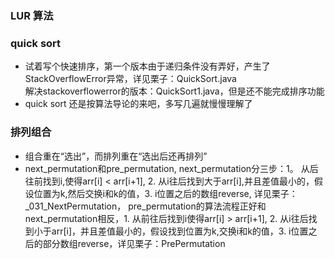 ### LUR 算法


### quick sort
- 试着写个快速排序，第一个版本由于递归条件没有弄好，产生了StackOverflowError异常，详见栗子：QuickSort.java \
  解决stackoverflowerror的版本：QuickSort1.java，但是还不能完成排序功能
- quick sort 还是按算法导论的来吧，多写几遍就慢慢理解了

### 排列组合
- 组合重在“选出”，而排列重在“选出后还再排列”
- next_permutation和pre_permutation, next_permutation分三步：1。 从后往前找到i,使得arr[i] < arr[i+1], 2. 从i往后找到大于arr[i],并且差值最小的，假设位置为k,然后交换i和k的值，3. i位置之后的数组reverse, 详见栗子：_031_NextPermutation， 
pre_permutation的算法流程正好和next_permutation相反，1. 从前往后找到i使得arr[i] > arr[i+1], 2. 从i往后找到小于arr[i]，并且差值最小的，假设找到位置为k,交换i和k的值，3. i位置之后的部分数组reverse，详见栗子：PrePermutation
